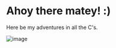 # Ahoy there matey! :)

Here be my adventures in all the C's.

![image](https://user-images.githubusercontent.com/105887649/199824781-33f060e7-8a36-4aeb-955b-42fa901ce882.png)
